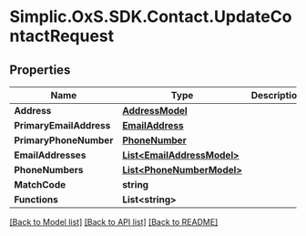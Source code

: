 # Simplic.OxS.SDK.Contact.UpdateContactRequest

## Properties

Name | Type | Description | Notes
------------ | ------------- | ------------- | -------------
**Address** | [**AddressModel**](AddressModel.md) |  | [optional] 
**PrimaryEmailAddress** | [**EmailAddress**](EmailAddress.md) |  | [optional] 
**PrimaryPhoneNumber** | [**PhoneNumber**](PhoneNumber.md) |  | [optional] 
**EmailAddresses** | [**List&lt;EmailAddressModel&gt;**](EmailAddressModel.md) |  | [optional] 
**PhoneNumbers** | [**List&lt;PhoneNumberModel&gt;**](PhoneNumberModel.md) |  | [optional] 
**MatchCode** | **string** |  | [optional] 
**Functions** | **List&lt;string&gt;** |  | [optional] 

[[Back to Model list]](../README.md#documentation-for-models) [[Back to API list]](../README.md#documentation-for-api-endpoints) [[Back to README]](../README.md)

